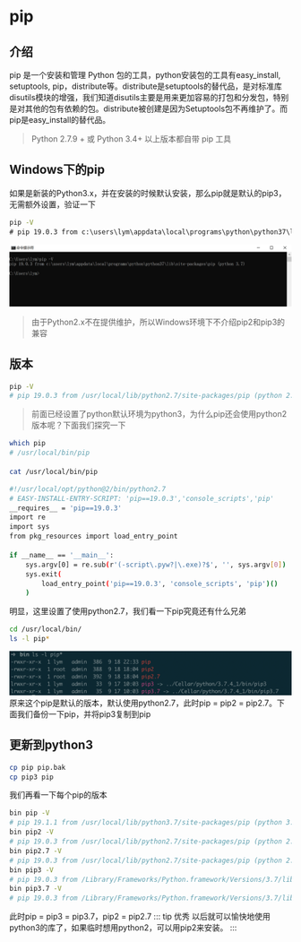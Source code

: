 # pip

## 介绍
pip 是一个安装和管理 Python 包的工具，python安装包的工具有easy_install, setuptools, pip，distribute等。distribute是setuptools的替代品，是对标准库disutils模块的增强，我们知道disutils主要是用来更加容易的打包和分发包，特别是对其他的包有依赖的包。distribute被创建是因为Setuptools包不再维护了。而pip是easy_install的替代品。
> Python 2.7.9 + 或 Python 3.4+ 以上版本都自带 pip 工具

## Windows下的pip
如果是新装的Python3.x，并在安装的时候默认安装，那么pip就是默认的pip3，无需额外设置，验证一下
```cmd
pip -V
# pip 19.0.3 from c:\users\lym\appdata\local\programs\python\python37\lib\site-packages\pip (python 3.7)
```
![pip版本](/python/win_pip_v.png)
> 由于Python2.x不在提供维护，所以Windows环境下不介绍pip2和pip3的兼容

## 版本
```sh
pip -V
# pip 19.0.3 from /usr/local/lib/python2.7/site-packages/pip (python 2.7)
```
>前面已经设置了python默认环境为python3，为什么pip还会使用python2版本呢？下面我们探究一下
```sh
which pip
# /usr/local/bin/pip

cat /usr/local/bin/pip
```
```sh
#!/usr/local/opt/python@2/bin/python2.7
# EASY-INSTALL-ENTRY-SCRIPT: 'pip==19.0.3','console_scripts','pip'
__requires__ = 'pip==19.0.3'
import re
import sys
from pkg_resources import load_entry_point

if __name__ == '__main__':
    sys.argv[0] = re.sub(r'(-script\.pyw?|\.exe)?$', '', sys.argv[0])
    sys.exit(
        load_entry_point('pip==19.0.3', 'console_scripts', 'pip')()
    )
```
明显，这里设置了使用python2.7，我们看一下pip究竟还有什么兄弟
```sh
cd /usr/local/bin/
ls -l pip*
```
![lspip](/python/lspip.png)
原来这个pip是默认的版本，默认使用python2.7，此时pip = pip2 = pip2.7。下面我们备份一下pip，并将pip3复制到pip

## 更新到python3
```sh
cp pip pip.bak
cp pip3 pip
```
我们再看一下每个pip的版本
```sh
bin pip -V
# pip 19.1.1 from /usr/local/lib/python3.7/site-packages/pip (python 3.7)
bin pip2 -V
# pip 19.0.3 from /usr/local/lib/python2.7/site-packages/pip (python 2.7)
bin pip2.7 -V
# pip 19.0.3 from /usr/local/lib/python2.7/site-packages/pip (python 2.7)
bin pip3 -V
# pip 19.0.3 from /Library/Frameworks/Python.framework/Versions/3.7/lib/python3.7/site-packages/pip (python 3.7)
bin pip3.7 -V
# pip 19.0.3 from /Library/Frameworks/Python.framework/Versions/3.7/lib/python3.7/site-packages/pip (python 3.7)
```
此时pip = pip3 = pip3.7，pip2 = pip2.7
::: tip 优秀
以后就可以愉快地使用python3的库了，如果临时想用python2，可以用pip2来安装。
:::